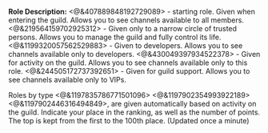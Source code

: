**Role Description:**
<@&407889848192729089> - starting role. Given when entering the guild. Allows you to see channels available to all members.
<@&219564159702925312> - Given only to a narrow circle of trusted persons. Allows you to manage the guild and fully control its life.
<@&1199320057562529883> - Given to developers. Allows you to see channels available only to developers.
<@&430049397934522378> - Given for activity on the guild. Allows you to see channels available only to this role.
<@&244505172737392651> - Given for guild support. Allows you to see channels available only to VIPs.

Roles by type
<@&1197835786771501096>
<@&1197902354993922189>
<@&1197902446316494849>,
are given automatically based on activity on the guild. Indicate your place in the ranking, as well as the number of points. The top is kept from the first to the 100th place. (Updated once a minute)
‌‌